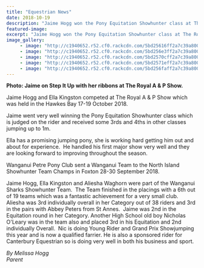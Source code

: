 ```yaml
---
title: "Equestrian News"
date: 2018-10-19
description: "Jaime Hogg won the Pony Equitation Showhunter class at The Royal A & P Show held in Hawkes Bay 17-19 October 2018..."
featured-image: 
excerpt: "Jaime Hogg won the Pony Equitation Showhunter class at The Royal A & P Show held in the Hawkes Bay 17-19 October 2018."
image_gallery:
     - image: "http://c1940652.r52.cf0.rackcdn.com/5bd25616ff2a7c39a8000056/Jaimee-Hogg-with-ribbons.jpg"
     - image: "http://c1940652.r52.cf0.rackcdn.com/5bd256e3ff2a7c39a800005a/Aliesha-Waghorn.jpg"
     - image: "http://c1940652.r52.cf0.rackcdn.com/5bd2570cff2a7c39a800005e/Jaimee-Hogg.jpg"
     - image: "http://c1940652.r52.cf0.rackcdn.com/5bd2571eff2a7c39a8000060/Nicholas-OLeary.jpg"
     - image: "http://c1940652.r52.cf0.rackcdn.com/5bd256faff2a7c39a800005c/Ella-Jaime-Abbey--Aliesha.jpg"
---
```


<p><strong>Photo:&nbsp;Jaime on Step It Up with her ribbons at The Royal A &amp; P Show.&nbsp;</strong></p>
<p>Jaime Hogg and Ella Kingston competed at The Royal A &amp; P Show which was held in the Hawkes Bay 17-19 October 2018.&nbsp;</p>
<p>Jaime went very well winning the Pony Equitation Showhunter class which is judged on the rider and received some 3rds and 4ths in other classes jumping up to 1m.&nbsp;</p>
<p>Ella has a promising jumping pony, she is working hard getting him out and about for experience.&nbsp; He handled his first major show very well and they are looking forward to improving throughout the season.&nbsp;</p>
<p>Wanganui Petre Pony Club sent a Wanganui Team to the North Island Showhunter Team Champs in Foxton 28-30 September 2018.&nbsp;</p>
<p>Jaime Hogg, Ella Kingston and Aliesha Waghorn were part of the Wanganui Sharks Showhunter Team.&nbsp; The Team finished in the placings with a 6th out of 19 teams which was a fantastic achievement for a very small club. Aliesha was 3rd individually overall in her Category out of 38 riders and 3rd in the pairs with Abbey Peters from St Annes.&nbsp; Jaime was 2nd in the Equitation round in her Category. Another High School old boy Nicholas O'Leary was in the team also and placed 3rd in his Equitation and 2nd individually Overall.&nbsp; Nic is doing Young Rider and Grand Prix Showjumping this year and is now a qualified farrier. He is also a sponsored rider for Canterbury Equestrian so is doing very well in both his business and sport.&nbsp;</p>
<p><em>By Melissa Hogg<br /></em><em>Parent</em></p>

